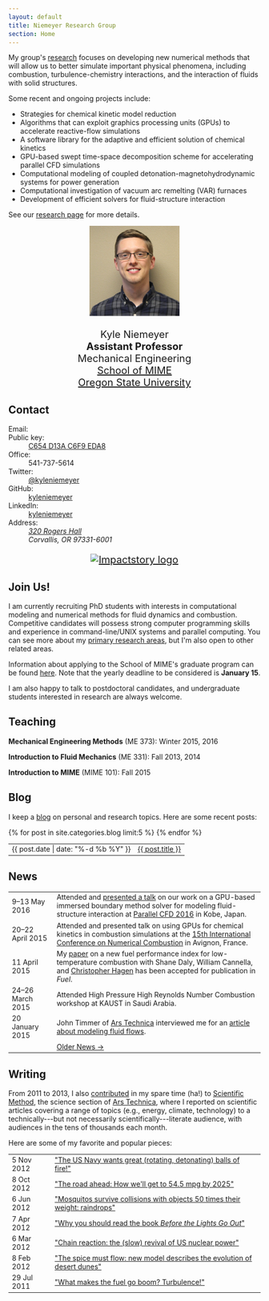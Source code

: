 ```yaml
---
layout: default
title: Niemeyer Research Group
section: Home
---
```


<div class="row">
<div class="col-md-6">

My group's [research](/research) focuses on developing new numerical methods that will allow us to better simulate important physical phenomena, including combustion, turbulence-chemistry interactions, and the interaction of fluids with solid structures.  

Some recent and ongoing projects include:

 * Strategies for chemical kinetic model reduction
 * Algorithms that can exploit graphics processing units (GPUs) to accelerate reactive-flow simulations
 * A software library for the adaptive and efficient solution of chemical kinetics
 * GPU-based swept time-space decomposition scheme for accelerating parallel CFD simulations
 * Computational modeling of coupled detonation-magnetohydrodynamic systems for power generation
 * Computational investigation of vacuum arc remelting (VAR) furnaces
 * Development of efficient solvers for fluid-structure interaction

See our [research page](/research) for more details.

</div> <!-- END col-md-6-->
<div class="col-md-4" style="font-size:20px; text-align:center;">

<img class='inset right img-circle' src='/assets/img/kyle-niemeyer-web.jpg' title='Kyle Niemeyer' alt='Photo of Kyle Niemeyer' width='180px' />  

Kyle Niemeyer  
**Assistant Professor**  
Mechanical Engineering  
[School of MIME](http://mime.oregonstate.edu)  
[Oregon State University](http://oregonstate.edu/)

</div> <!-- END col-md-4-->
</div> <!-- END row-->

## Contact

<div class="row" markdown="0">
<div class="col-md-6">
<dl class="dl-horizontal dl-horizontal-info">
<dt><i class="fa fa-envelope-o fa-fw"></i> Email:</dt>
<dd><script type="text/javascript" src="/assets/js/obfuscate-email.js"></script></dd>
<dt><i class="fa fa-key fa-fw"></i>  Public key:</dt>
<dd><a href="https://keybase.io/kyleniemeyer">C654 D13A C6F9 EDA8</a></dd>
<dt><i class="fa fa-phone fa-fw"></i> Office:</dt>
<dd>541-737-5614</dd>
<dt><i class="fa fa-twitter fa-fw"></i> Twitter:</dt>
<dd><a href="https://twitter.com/kyleniemeyer">@kyleniemeyer</a></dd>
<dt><i class="fa fa-github fa-fw"></i> GitHub:</dt>
<dd><a href="https://github.com/kyleniemeyer">kyleniemeyer</a></dd>
<dt><i class="fa fa-linkedin fa-fw"></i> LinkedIn:</dt>
<dd><a href="https://www.linkedin.com/in/kyleniemeyer">kyleniemeyer</a></dd>
<dt><i class="fa fa-building fa-fw"></i> Address:</dt>
<dd><address>
<a href="https://www.google.com/maps/place/OSU+School+of+Mechanical,+Industrial,+and+Manufacturing/@44.5675738,-123.277663,17z/data=!3m1!4b1!4m2!3m1!1s0x54c040bdc9746961:0x79d039cd19351b81">320 Rogers Hall</a><br/>
Corvallis, OR 97331-6001
</address></dd>
</dl>
</div> <!-- END col-md-6-->
<div class="col-md-4" style="font-size:20px; text-align:center;">

<a href="https://impactstory.org/u/0000-0003-4425-7097"><img class="inset right" src="https://impactstory.org/logo/small" alt="Impactstory logo" width="200"/></a>

</div> <!-- END col-md-4-->
</div> <!-- END row-->

## Join Us!

I am currently recruiting PhD students with interests in computational modeling and numerical methods for fluid dynamics and combustion. Competitive candidates will possess strong computer programming skills and experience in command-line/UNIX systems and parallel computing. You can see more about my [primary research areas](/research), but I'm also open to other related areas.  

Information about applying to the School of MIME's graduate program can be found [here](http://mime.oregonstate.edu/school-mime-graduate-school-admissions-faq). Note that the yearly deadline to be considered is **January 15**.  

I am also happy to talk to postdoctoral candidates, and undergraduate students interested in research are always welcome.  

## Teaching

**Mechanical Engineering Methods** (ME 373): Winter 2015, 2016  

**Introduction to Fluid Mechanics** (ME 331): Fall 2013, 2014  

**Introduction to MIME** (MIME 101): Fall 2015  

## Blog

I keep a [blog](/blog/) on personal and research topics. Here are some recent posts:

<table class="table table-striped">
{% for post in site.categories.blog limit:5 %}
<tr><td>{{ post.date | date: "%-d %b %Y" }}</td>
<td><a href="{{ post.url }}">{{ post.title }}</a></td></tr>
{% endfor %}
</table>

## News

<table class="table table-striped">
<tr><td>9–13 May 2016</td>
<td>Attended and <a href="https://dx.doi.org/10.6084/m9.figshare.3365383">presented a talk</a> on our work on a GPU-based immersed boundary method solver for modeling fluid-structure interaction at <a href="http://www.conf.kit.ac.jp/parcfd2016/">Parallel CFD 2016</a> in Kobe, Japan.
</td></tr>
<tr><td>20–22 April 2015</td>
<td>Attended and presented talk on using GPUs for chemical kinetics in combustion simulations at the <a href="http://www.nc15.ecp.fr/">15th International Conference on Numerical Combustion</a> in Avignon, France.
</td></tr>
<tr><td>11 April 2015</td>
<td>My <a href="http://dx.doi.org/10.1016/j.fuel.2015.04.010">paper</a> on a new fuel performance index for low-temperature combustion with Shane Daly, William Cannella, and <a href="http://mime.oregonstate.edu/people/hagen">Christopher Hagen</a> has been accepted for publication in <i>Fuel</i>.
</td></tr>
<tr><td>24–26 March 2015</td>
<td>Attended High Pressure High Reynolds Number Combustion workshop at KAUST in Saudi Arabia.
</td></tr>
<tr><td>20 January 2015</td>
<td>John Timmer of <a href="http://arstechnica.com/">Ars Technica</a> interviewed me for an <a href="http://arstechnica.com/science/2015/01/the-future-of-control-putting-virtual-wind-turbines-inside-real-ones/">article about modeling fluid flows</a>.
</td></tr>
<tr><td></td>
<td><a href="/research/news/">Older News →</a>
</td></tr>
</table>

## Writing

From 2011 to 2013, I also [contributed](https://arstechnica.com/author/kyle-niemeyer/) in my spare time (ha!) to [Scientific Method](https://arstechnica.com/science/), the science section of [Ars Technica](https://arstechnica.com), where I reported on scientific articles covering a range of topics (e.g., energy, climate, technology) to a technically---but not necessarily scientifically---literate audience, with audiences in the tens of thousands each month.

Here are some of my favorite and popular pieces:

<table class="table table-striped">
<tr><td>5 Nov 2012</td>
<td><a href="http://arstechnica.com/science/2012/11/the-us-navy-wants-great-rotating-detonating-balls-of-fire/">"The US Navy wants great (rotating, detonating) balls of fire!"</a></td></tr>
<tr><td>8 Oct 2012</td>
<td><a href="http://arstechnica.com/features/2012/10/the-road-ahead-how-well-get-to-54-5-mpg-by-2025/">"The road ahead: How we'll get to 54.5 mpg by 2025"</a></td></tr>
<tr><td>6 Jun 2012</td>
<td><a href="http://arstechnica.com/science/2012/06/mosquitos-survive-collisions-with-objects-50-times-their-weight-raindrops/">"Mosquitos survive collisions with objects 50 times their weight: raindrops"</a></td></tr>
<tr><td>7 Apr 2012</td>
<td><a href="http://arstechnica.com/science/2012/04/why-you-should-read-the-book-before-the-lights-go-out/">"Why you should read the book <i>Before the Lights Go Out</i>"</a></td></tr>
<tr><td>6 Mar 2012</td>
<td><a href="http://arstechnica.com/science/2012/03/chain-reaction-the-slow-revival-of-us-nuclear-power/">"Chain reaction: the (slow) revival of US nuclear power"</a></td></tr>
<tr><td>8 Feb 2012</td>
<td><a href="http://arstechnica.com/science/2012/02/the-spice-must-flow-describing-the-evolution-of-desert-dunes/">"The spice must flow: new model describes the evolution of desert dunes"</a></td></tr>
<tr><td>29 Jul 2011</td>
<td><a href="http://arstechnica.com/science/2011/07/what-makes-the-fuel-go-boom-turbulence/">"What makes the fuel go boom? Turbulence!"</a></td></tr>
</table>

